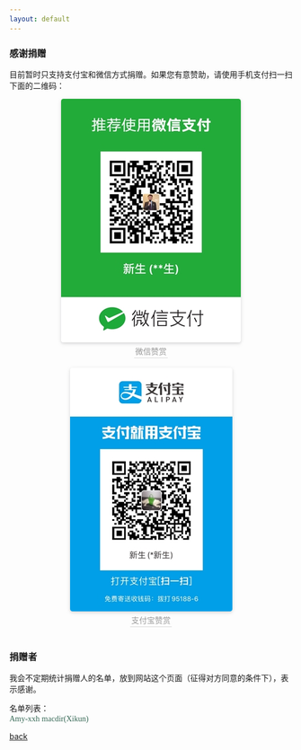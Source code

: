 ```yaml
---
layout: default
---
```


### 感谢捐赠
目前暂时只支持支付宝和微信方式捐赠。如果您有意赞助，请使用手机支付扫一扫下面的二维码：<br>
         
<center>
    <img style="border-radius: 0.3125em;
    box-shadow: 0 2px 4px 0 rgba(34,36,38,.12),0 2px 10px 0 rgba(34,36,38,.08);" 
    src="/images/wechat.jpg?raw=true">
    <br>
    <div style="color:orange; border-bottom: 1px solid #d9d9d9;
    display: inline-block;
    color: #999;
    padding: 2px;">微信赞赏</div>
</center>
<br>
<center>
    <img style="border-radius: 0.3125em;
    box-shadow: 0 2px 4px 0 rgba(34,36,38,.12),0 2px 10px 0 rgba(34,36,38,.08);" 
    src="/images/alipay.jpg?raw=true">
    <br>
    <div style="color:orange; border-bottom: 1px solid #d9d9d9;
    display: inline-block;
    color: #999;
    padding: 2px;">支付宝赞赏</div>
</center>
        
<br>

### 捐赠者
我会不定期统计捐赠人的名单，放到网站这个页面（征得对方同意的条件下），表示感谢。<br>

名单列表：<br>
<font color=#376956 face="cyan-blue">Amy-xxh</font>
<font color=#376956 face="cyan-blue">macdir(Xikun)</font>
<br>


[back](https://sunyata000.github.io/index.html)

